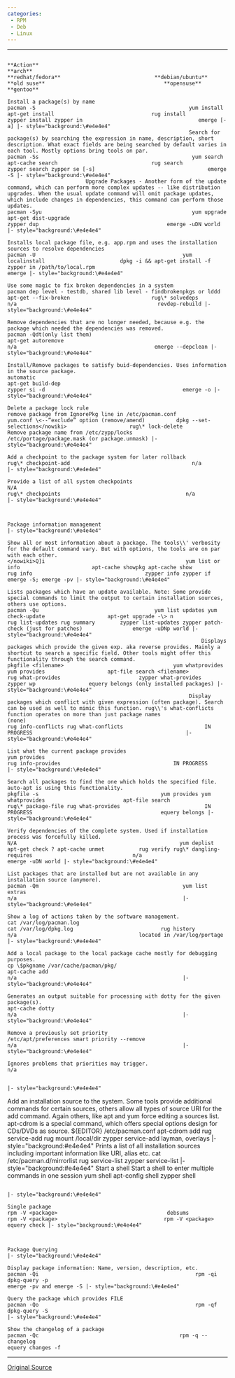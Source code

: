 ```yaml
---
categories:
 - RPM
 - Deb
 - Linux
---
```

  -------------------------------------------------------------------------------------------------------------------------------------------------------------------------------------------------------------------------------------------------------------------------------------------------------------------------- ---------------------------------------------------------------------- ---------------------------------------------- ---------------------------------------------- --------------------------------------- ----------------------------------------------------------- ------------------------------------------------------------------------------ ---------------------------------------------------------------------------------------------------------------------------------------------------------------------------------------------------------------------------------------------------------------------------------------------------------- -------------------------------------------------------- ------------------------------------------------------- -------------------------------------------------------------------- ------------------------- ------------------------------------- ------------------------------- --
                                                                                                                                                          **Action**                                                                                                                                                                                        **arch**                                              **redhat/fedora**                              **debian/ubuntu**                             **old suse**                                      **opensuse**                                                           **gentoo**
                                                                                                                                                 Install a package(s) by name                                                                                                                                                                              pacman -S                                                 yum install                                  apt-get install                               rug install                                zypper install zypper in                                     emerge [-a] |- style="background:\#e4e4e4"
                                                              Search for package(s) by searching the expression in name, description, short description. What exact fields are being searched by default varies in each tool. Mostly options bring tools on par.                                                                                           pacman -Ss                                                 yum search                                  apt-cache search                              rug search                               zypper search zypper se [-s]                                    emerge -S |- style="background:\#e4e4e4"
                             Upgrade Packages - Another form of the update command, which can perform more complex updates -- like distribution upgrades. When the usual update command will omit package updates, which include changes in dependencies, this command can perform those updates.                                                         pacman -Syu                                                yum upgrade                                apt-get dist-upgrade                                                                              zypper dup                                         emerge -uDN world |- style="background:\#e4e4e4"
                                                                                                             Installs local package file, e.g. app.rpm and uses the installation sources to resolve dependencies                                                                                                                                           pacman -U                                               yum localinstall                        dpkg -i && apt-get install -f                                                                 zypper in /path/to/local.rpm                                     emerge |- style="background:\#e4e4e4"
                                                                                                                                    Use some magic to fix broken dependencies in a system                                                                                                                                     pacman dep level - testdb, shared lib level - findbrokenpkgs or lddd                                                              apt-get --fix-broken                          rug\* solvedeps                                         n/a                                             revdep-rebuild |- style="background:\#e4e4e4"
                                                                                                      Remove dependencies that are no longer needed, because e.g. the package which needed the dependencies was removed.                                                                                                                          pacman -Qdt(only list them)                                                                                    apt-get autoremove                                                                                   n/a                                            emerge --depclean |- style="background:\#e4e4e4"
                                                                                                                Install/Remove packages to satisfy buid-dependencies. Uses information in the source package.                                                                                                                                              automatic                                                                                             apt-get build-dep                                                                               zypper si -d                                            emerge -o |- style="background:\#e4e4e4"
                                                                                                                                                  Delete a package lock rule                                                                                                                                                         remove package from IgnorePkg line in /etc/pacman.conf          yum.conf \<--”exclude” option (remove/amend)          dpkg --set-selections</nowiki>                    rug\* lock-delete                     Remove package name from /etc/zypp/locks            /etc/portage/package.mask (or package.unmask) |- style="background:\#e4e4e4"
                                                                                                                                  Add a checkpoint to the package system for later rollback                                                                                                                                                                                                                                                                                                                rug\* checkpoint-add                                       n/a                                                     |- style="background:\#e4e4e4"
                                                                                                                                           Provide a list of all system checkpoints                                                                                                                                                                           N/A                                                                                                                                            rug\* checkpoints                                        n/a                                                     |- style="background:\#e4e4e4"
                                                                                                                                                                                                                                                                                                                                                                                                                                                                                                                                                                                                      
                                                                                                                                                                                                                                                                                                                                                                                                                                                                                                                                                                                                      
                                                                                                                                                Package information management                                                                                                                                                                                                                                                                                                                                                                                                                                                |- style="background:\#e4e4e4"
                                                                                  Show all or most information about a package. The tools\\' verbosity for the default command vary. But with options, the tools are on par with each other.                                                                                                              </nowiki>Q]i                                             yum list or info                       apt-cache showpkg apt-cache show                       rug info                                    zypper info zypper if                                 emerge -S; emerge -pv |- style="background:\#e4e4e4"
                                                                                 Lists packages which have an update available. Note: Some provide special commands to limit the output to certain installation sources, others use options.                                                                                                               pacman -Qu                                     yum list updates yum check-update                    apt-get upgrade -\> n                   rug list-updates rug summary        zypper list-updates zypper patch-check (just for patches)                emerge -uDNp world |- style="background:\#e4e4e4"
                                                                  Displays packages which provide the given exp. aka reverse provides. Mainly a shortcut to search a specific field. Other tools might offer this functionality through the search command.                                                                                            pkgfile <filename>                                   yum whatprovides yum provides                    apt-file search <filename>                      rug what-provides                         zypper what-provides    zypper wp                 equery belongs (only installed packages) |- style="background:\#e4e4e4"
                                                              Display packages which conflict with given expression (often package). Search can be used as well to mimic this function. rug\\'s what-conflicts function operates on more than just package names                                                                                             (none)                                                                                                                                rug info-conflicts rug what-conflicts                          IN PROGRESS                                                 |- style="background:\#e4e4e4"
                                                                                                                                            List what the current package provides                                                                                                                                                                                                                                   yum provides                                                                            rug info-provides                                    IN PROGRESS                                                 |- style="background:\#e4e4e4"
                                                                                                          Search all packages to find the one which holds the specified file. auto-apt is using this functionality.                                                                                                                                        pkgfile -s                                       yum provides yum whatprovides                         apt-file search                  rug\* package-file rug what-provides                           IN PROGRESS                                         equery belongs |- style="background:\#e4e4e4"
                                                                                                               Verify dependencies of the complete system. Used if installation process was forcefully killed.                                                                                                                                                N/A                                                    yum deplist                          apt-get check ? apt-cache unmet           rug verify rug\* dangling-requires                                n/a                                            emerge -uDN world |- style="background:\#e4e4e4"
                                                                                                                 List packages that are installed but are not available in any installation source (anymore).                                                                                                                                              pacman -Qm                                              yum list extras                                                                                                                                    n/a                                                     |- style="background:\#e4e4e4"
                                                                                                                                   Show a log of actions taken by the software management.                                                                                                                                                          cat /var/log/pacman.log                                                                                    cat /var/log/dpkg.log                            rug history                                           n/a                                       located in /var/log/portage |- style="background:\#e4e4e4"
                                                                                                                        Add a local package to the local package cache mostly for debugging purposes.                                                                                                                                         cp \$pkgname /var/cache/pacman/pkg/                                                                                  apt-cache add                                                                                      n/a                                                     |- style="background:\#e4e4e4"
                                                                                                                       Generates an output suitable for processing with dotty for the given package(s).                                                                                                                                                                                                                                                           apt-cache dotty                                                                                     n/a                                                     |- style="background:\#e4e4e4"
                                                                                                                                               Remove a previously set priority                                                                                                                                                                                                                                                                     /etc/apt/preferences smart priority --remove                                                                      n/a                                                     |- style="background:\#e4e4e4"
                                                                                                                                        Ignores problems that priorities may trigger.                                                                                                                                                                                                                                                                                                                                                                                 n/a                             
                                                                                                                                                                                                                                                                                                                                                                                                                                                                                                                                                                                                      
                                                                                                                                                                                                                                                                                                                                                                                                                                                                                                                                                                                                                              |- style="background:\#e4e4e4"
   Add an installation source to the system. Some tools provide additional commands for certain sources, others allow all types of source URI for the add command. Again others, like apt and yum force editing a sources list. apt-cdrom is a special command, which offers special options design for CDs/DVDs as source.                       \${EDITOR} /etc/pacman.conf                                                                                      apt-cdrom add                   rug service-add rug mount /local/dir                       zypper service-add                                     layman, overlays |- style="background:\#e4e4e4"
                                                                                                                Prints a list of all installation sources including important information like URI, alias etc.                                                                                                                                    cat /etc/pacman.d/mirrorlist                                                                                                                               rug service-list                                 zypper service-list                                             |- style="background:\#e4e4e4"
                                                                                                                            Start a shell Start a shell to enter multiple commands in one session                                                                                                                                                                                                                     yum shell                                   apt-config shell                                                                               zypper shell                         
                                                                                                                                                                                                                                                                                                                                                                                                                                                                                                                                                                                                      
                                                                                                                                                                                                                                                                                                                                                                                                                                                                                                                                                                                                                              |- style="background:\#e4e4e4"
                                                                                                                                                        Single package                                                                                                                                                                                                                                             rpm -V <package>                                   debsums                                rpm -V <package>                                  rpm -V <package>                                        equery check |- style="background:\#e4e4e4"
                                                                                                                                                                                                                                                                                                                                                                                                                                                                                                                                                                                                      
                                                                                                                                                                                                                                                                                                                                                                                                                                                                                                                                                                                                      
                                                                                                                                                       Package Querying                                                                                                                                                                                                                                                                                                                                                                                                                                                       |- style="background:\#e4e4e4"
                                                                                                                                Display package information: Name, version, description, etc.                                                                                                                                                              pacman -Qi                                                  rpm -qi                                     dpkg-query -p                                                                                                                                 emerge -pv and emerge -S |- style="background:\#e4e4e4"
                                                                                                                                            Query the package which provides FILE                                                                                                                                                                          pacman -Qo                                                  rpm -qf                                     dpkg-query -S                                                                                                                                              |- style="background:\#e4e4e4"
                                                                                                                                               Show the changelog of a package                                                                                                                                                                             pacman -Qc                                             rpm -q --changelog                                                                                                                                                                                                equery changes -f
  -------------------------------------------------------------------------------------------------------------------------------------------------------------------------------------------------------------------------------------------------------------------------------------------------------------------------- ---------------------------------------------------------------------- ---------------------------------------------- ---------------------------------------------- --------------------------------------- ----------------------------------------------------------- ------------------------------------------------------------------------------ ---------------------------------------------------------------------------------------------------------------------------------------------------------------------------------------------------------------------------------------------------------------------------------------------------------- -------------------------------------------------------- ------------------------------------------------------- -------------------------------------------------------------------- ------------------------- ------------------------------------- ------------------------------- --

[Original Source](http://wiki.archlinux.org/index.php/Pacman_Rosetta)

